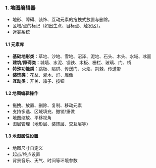 
### 1. 地图编辑器

- 地形、障碍、装饰、互动元素的拖拽式放置与删除。
- 区域/点的标记（如出生点、目标点、触发区）。
- 迷雾系统

#### 1.1 元素库

- **基础地形类**：草地、沙地、雪地、沼泽、泥地、石头、木头、水域、冰面
- **建筑/障碍类**：城墙、水泥、钢铁、木板、栅栏、玻璃、门、桥
- **特殊功能类**：跳板、陷阱、传送门、火焰、荆棘、传送带
- **装饰类**：花丛、灌木、灯、雕像
- **互动类**：开关、箱子、按钮

#### 1.2 地图编辑操作

- 拖拽、放置、删除、复制、移动元素
- 支持多选、区域填充、撤销/重做
- 地图缩放、平移视角
- 图层管理（地形层、装饰层、交互层等）

#### 1.3 地图属性设置

- 地图尺寸自定义
- 起点/终点设置
- 背景音乐、天气、时间等环境参数
